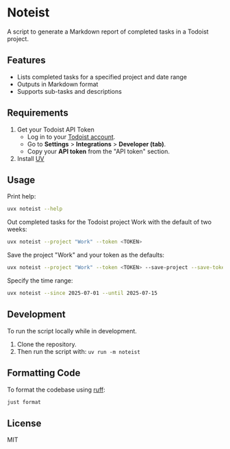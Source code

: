 # Noteist

A script to generate a Markdown report of completed tasks in a Todoist project.


## Features
- Lists completed tasks for a specified project and date range
- Outputs in Markdown format
- Supports sub-tasks and descriptions


## Requirements

1. Get your Todoist API Token
   * Log in to your [Todoist account](https://todoist.com/).
   * Go to **Settings** > **Integrations** > **Developer (tab)**.
   * Copy your **API token** from the "API token" section.
2. Install [UV](https://docs.astral.sh/uv/getting-started/installation/)


## Usage

Print help:

```sh
uvx noteist --help                                                               
```

Out completed tasks for the Todoist project Work with the default of two weeks:
```sh
uvx noteist --project "Work" --token <TOKEN>
```

Save the project "Work" and your token as the defaults:
```sh
uvx noteist --project "Work" --token <TOKEN> --save-project --save-token
```

Specify the time range:
```sh
uvx noteist --since 2025-07-01 --until 2025-07-15
```

## Development

To run the script locally while in development.

1. Clone the repository.
2. Then run the script with: `uv run -m noteist`


## Formatting Code
To format the codebase using [ruff](https://docs.astral.sh/ruff/):

```sh
just format
```

## License
MIT

